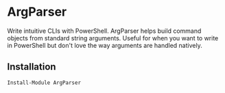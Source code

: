 # ArgParser

Write intuitive CLIs with PowerShell. ArgParser helps build command objects from standard string arguments. Useful for when you want to write in PowerShell but don't love the way arguments are handled natively.

## Installation

```powershell
Install-Module ArgParser
```
